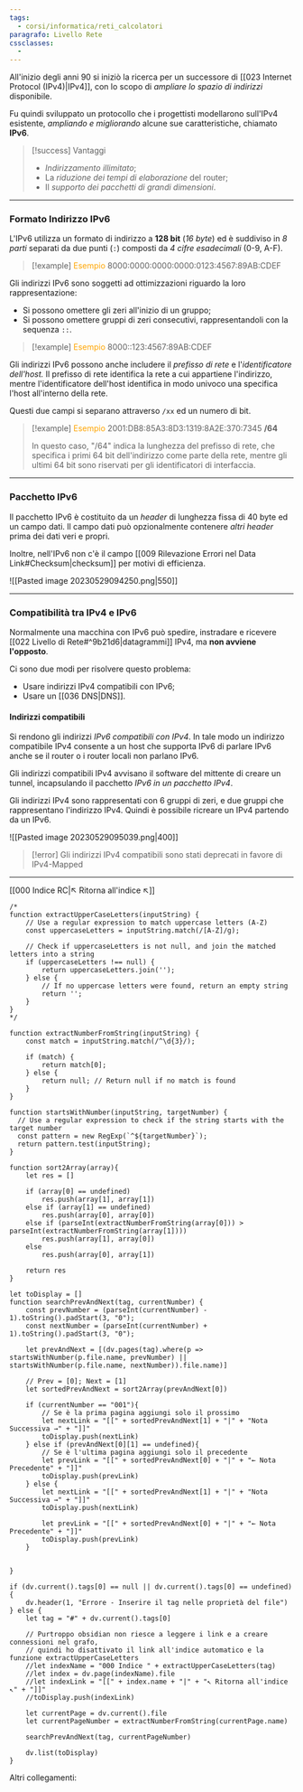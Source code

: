 ```yaml
---
tags:
  - corsi/informatica/reti_calcolatori
paragrafo: Livello Rete
cssclasses:
  - 
---
```

All'inizio degli anni 90 si iniziò la ricerca per un successore di [[023 Internet Protocol (IPv4)|IPv4]], con lo scopo di *ampliare lo spazio di indirizzi* disponibile.

Fu quindi sviluppato un protocollo che i progettisti modellarono sull'IPv4 esistente, *ampliando e migliorando* alcune sue caratteristiche, chiamato **IPv6**.

> [!success] Vantaggi
>- *Indirizzamento illimitato*;
>- La *riduzione dei tempi di elaborazione* del router;
>- Il *supporto dei pacchetti di grandi dimensioni*.

---
### Formato Indirizzo IPv6
L'IPv6 utilizza un formato di indirizzo a **128 bit** (*16 byte*) ed è suddiviso in *8 parti* separati da due punti (`:`) composti da *4 cifre esadecimali* (0-9, A-F).

> [!example] <font color="orange">Esempio</font>
> 8000:0000:0000:0000:0123:4567:89AB:CDEF

Gli indirizzi IPv6 sono soggetti ad ottimizzazioni riguardo la loro rappresentazione:
- Si possono omettere gli zeri all'inizio di un gruppo;
- Si possono omettere gruppi di zeri consecutivi, rappresentandoli con la sequenza `::`.

> [!example] <font color="orange">Esempio</font>
> 8000::123:4567:89AB:CDEF

Gli indirizzi IPv6 possono anche includere il *prefisso di rete* e l'*identificatore dell'host.* Il prefisso di rete identifica la rete a cui appartiene l'indirizzo, mentre l'identificatore dell'host identifica in modo univoco una specifica l'host all'interno della rete.

Questi due campi si separano attraverso `/xx` ed un numero di bit.

> [!example] <font color="orange">Esempio</font>
> 2001:DB8:85A3:8D3:1319:8A2E:370:7345 **/64**
> 
> In questo caso, "/64" indica la lunghezza del prefisso di rete, che specifica i primi 64 bit dell'indirizzo come parte della rete, mentre gli ultimi 64 bit sono riservati per gli identificatori di interfaccia.

---
### Pacchetto IPv6
Il pacchetto IPv6 è costituito da un *header* di lunghezza fissa di 40 byte ed un campo dati. Il campo dati può opzionalmente contenere *altri header* prima dei dati veri e propri.

Inoltre, nell'IPv6 non c'è il campo [[009 Rilevazione Errori nel Data Link#Checksum|checksum]] per motivi di efficienza.

![[Pasted image 20230529094250.png|550]]

---
### Compatibilità tra IPv4 e IPv6
Normalmente una macchina con IPv6 può spedire, instradare e ricevere [[022 Livello di Rete#^9b21d6|datagrammi]] IPv4, ma **non avviene l'opposto**.

Ci sono due modi per risolvere questo problema:
- Usare indirizzi IPv4 compatibili con IPv6;
- Usare un [[036 DNS|DNS]].

#### Indirizzi compatibili
Si rendono gli indirizzi *IPv6 compatibili con IPv4*. In tale modo un indirizzo compatibile IPv4 consente a un host che supporta IPv6 di
parlare IPv6 anche se il router o i router locali non parlano IPv6.

Gli indirizzi compatibili IPv4 avvisano il software del mittente di creare un tunnel, incapsulando il pacchetto *IPv6 in un pacchetto IPv4*.

Gli indirizzi IPv4 sono rappresentati con 6 gruppi di zeri, e due gruppi che rappresentano l'indirizzo IPv4. Quindi è possibile ricreare un IPv4 partendo da un IPv6.

![[Pasted image 20230529095039.png|400]]

> [!error] Gli indirizzi IPv4 compatibili sono stati deprecati in favore di IPv4-Mapped

___
[[000 Indice RC|↖ Ritorna all'indice ↖]]
```dataviewjs
/*
function extractUpperCaseLetters(inputString) {
	// Use a regular expression to match uppercase letters (A-Z)
	const uppercaseLetters = inputString.match(/[A-Z]/g);
	
	// Check if uppercaseLetters is not null, and join the matched letters into a string
	if (uppercaseLetters !== null) {
		return uppercaseLetters.join('');
	} else {
	    // If no uppercase letters were found, return an empty string
	    return '';
	}
}
*/

function extractNumberFromString(inputString) {
	const match = inputString.match(/^\d{3}/);
	
	if (match) {
		return match[0];
	} else {
		return null; // Return null if no match is found
	}
}

function startsWithNumber(inputString, targetNumber) {
  // Use a regular expression to check if the string starts with the target number
  const pattern = new RegExp(`^${targetNumber}`);
  return pattern.test(inputString);
}

function sort2Array(array){
	let res = []
	
	if (array[0] == undefined)
		res.push(array[1], array[1])
	else if (array[1] == undefined)
		res.push(array[0], array[0])
	else if (parseInt(extractNumberFromString(array[0])) > parseInt(extractNumberFromString(array[1])))
		res.push(array[1], array[0])
	else
		res.push(array[0], array[1])
	
	return res
}

let toDisplay = []
function searchPrevAndNext(tag, currentNumber) {
	const prevNumber = (parseInt(currentNumber) - 1).toString().padStart(3, "0");
	const nextNumber = (parseInt(currentNumber) + 1).toString().padStart(3, "0");
	
	let prevAndNext = [(dv.pages(tag).where(p => startsWithNumber(p.file.name, prevNumber) || startsWithNumber(p.file.name, nextNumber)).file.name)]
	
	// Prev = [0]; Next = [1]
	let sortedPrevAndNext = sort2Array(prevAndNext[0])
	
	if (currentNumber == "001"){ 
		// Se è la prima pagina aggiungi solo il prossimo
		let nextLink = "[[" + sortedPrevAndNext[1] + "|" + "Nota Successiva →" + "]]"
		toDisplay.push(nextLink)
	} else if (prevAndNext[0][1] == undefined){
		// Se è l'ultima pagina aggiungi solo il precedente
		let prevLink = "[[" + sortedPrevAndNext[0] + "|" + "← Nota Precedente" + "]]"
		toDisplay.push(prevLink)
	} else {
		let nextLink = "[[" + sortedPrevAndNext[1] + "|" + "Nota Successiva →" + "]]"
		toDisplay.push(nextLink)
		
		let prevLink = "[[" + sortedPrevAndNext[0] + "|" + "← Nota Precedente" + "]]"
		toDisplay.push(prevLink)
	}
	
	
}

if (dv.current().tags[0] == null || dv.current().tags[0] == undefined){
	dv.header(1, "Errore - Inserire il tag nelle proprietà del file")
} else {
	let tag = "#" + dv.current().tags[0]

	// Purtroppo obsidian non riesce a leggere i link e a creare connessioni nel grafo,
	// quindi ho disattivato il link all'indice automatico e la funzione extractUpperCaseLetters
	//let indexName = "000 Indice " + extractUpperCaseLetters(tag)
	//let index = dv.page(indexName).file
	//let indexLink = "[[" + index.name + "|" + "↖ Ritorna all'indice ↖" + "]]"
	//toDisplay.push(indexLink)
	
	let currentPage = dv.current().file
	let currentPageNumber = extractNumberFromString(currentPage.name)
	
	searchPrevAndNext(tag, currentPageNumber)
	
	dv.list(toDisplay)
}
```

Altri collegamenti: 